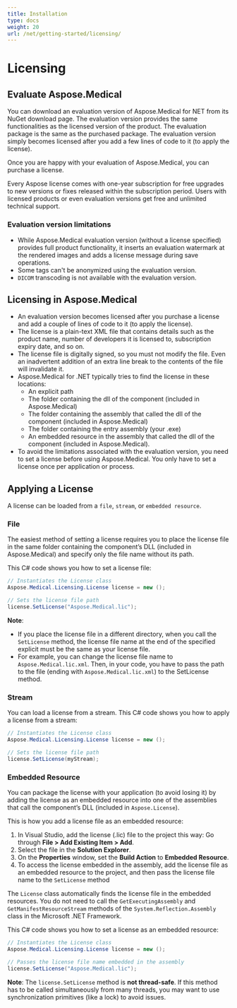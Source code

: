 ```yaml
---
title: Installation
type: docs
weight: 20
url: /net/getting-started/licensing/
---
```


# Licensing

## Evaluate Aspose.Medical

You can download an evaluation version of Aspose.Medical for NET from its NuGet download page. The evaluation version provides the same functionalities as the licensed version of the product. The evaluation package is the same as the purchased package. The evaluation version simply becomes licensed after you add a few lines of code to it (to apply the license).

Once you are happy with your evaluation of Aspose.Medical, you can purchase a license.

Every Aspose license comes with one-year subscription for free upgrades to new versions or fixes released within the subscription period. Users with licensed products or even evaluation versions get free and unlimited technical support.

### Evaluation version limitations

* While Aspose.Medical evaluation version (without a license specified) provides full product functionality, it inserts an evaluation watermark at the rendered images and adds a license message during save operations.
* Some tags can't be anonymized using the evaluation version.
* `DICOM` transcoding is not available with the evaluation version.

## Licensing in Aspose.Medical

* An evaluation version becomes licensed after you purchase a license and add a couple of lines of code to it (to apply the license).
* The license is a plain-text XML file that contains details such as the product name, number of developers it is licensed to, subscription expiry date, and so on.
* The license file is digitally signed, so you must not modify the file. Even an inadvertent addition of an extra line break to the contents of the file will invalidate it.
* Aspose.Medical for .NET typically tries to find the license in these locations:
  * An explicit path
  * The folder containing the dll of the component (included in Aspose.Medical)
  * The folder containing the assembly that called the dll of the component (included in Aspose.Medical)
  * The folder containing the entry assembly (your .exe)
  * An embedded resource in the assembly that called the dll of the component (included in Aspose.Medical).
* To avoid the limitations associated with the evaluation version, you need to set a license before using Aspose.Medical. You only have to set a license once per application or process.

## Applying a License

A license can be loaded from a `file`, `stream`, or `embedded resource`.

### File

The easiest method of setting a license requires you to place the license file in the same folder containing the component’s DLL (included in Aspose.Medical) and specify only the file name without its path.

This C# code shows you how to set a license file:

```csharp
// Instantiates the License class
Aspose.Medical.Licensing.License license = new ();

// Sets the license file path
license.SetLicense("Aspose.Medical.lic");
```

**Note**:
- If you place the license file in a different directory, when you call the `SetLicense` method, the license file name at the end of the specified explicit must be the same as your license file.
- For example, you can change the license file name to `Aspose.Medical.lic.xml`. Then, in your code, you have to pass the path to the file (ending with `Aspose.Medical.lic.xml`) to the SetLicense method.

### Stream

You can load a license from a stream. This C# code shows you how to apply a license from a stream:

```csharp
// Instantiates the License class
Aspose.Medical.Licensing.License license = new ();

// Sets the license file path
license.SetLicense(myStream);
```

### Embedded Resource

You can package the license with your application (to avoid losing it) by adding the license as an embedded resource into one of the assemblies that call the component’s DLL (included in `Aspose.License`).

This is how you add a license file as an embedded resource:

1. In Visual Studio, add the license (.lic) file to the project this way: Go through **File > Add Existing Item > Add**.
2. Select the file in the **Solution Explorer**.
3. On the **Properties** window, set the **Build Action** to **Embedded Resource**.
4. To access the license embedded in the assembly, add the license file as an embedded resource to the project, and then pass the license file name to the `SetLicense` method

The `License` class automatically finds the license file in the embedded resources. You do not need to call the `GetExecutingAssembly` and `GetManifestResourceStream` methods of the `System.Reflection.Assembly` class in the Microsoft .NET Framework.

This C# code shows you how to set a license as an embedded resource:

```csharp
// Instantiates the License class
Aspose.Medical.Licensing.License license = new ();

// Passes the license file name embedded in the assembly
license.SetLicense("Aspose.Medical.lic");
```

**Note**: The `license.SetLicense` method is **not thread-safe**. If this method has to be called simultaneously from many threads, you may want to use synchronization primitives (like a lock) to avoid issues.
